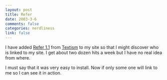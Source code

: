 ```yaml
--- 
layout: post
title: Refer
date: 2003-3-6
comments: false
categories: nerdliness
link: false
---
```

I have added <a href="http://www.textism.com/tools/refer/" target="_blank">Refer 1.1</a> from <a href="http://www.textism.com/" target="_blank">Textism</a> to my site so that I might discover who is linked to my site. I get about two dozen hits a week but I have no real idea from where.

I must say that it was very easy to install. Now if only some one will link to me so I can see it in action.

